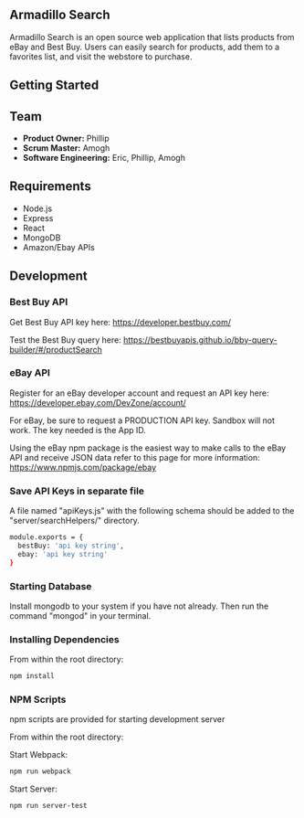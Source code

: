 ## Armadillo Search ##
Armadillo Search is an open source web application that lists products from eBay and Best Buy. Users can easily search for products, add them to a favorites list, and visit the webstore to purchase.


## Getting Started ##

## Team ##
- __Product Owner:__ Phillip
- __Scrum Master:__ Amogh
- __Software Engineering:__ Eric, Phillip, Amogh


## Requirements ##
- Node.js
- Express
- React
- MongoDB
- Amazon/Ebay APIs

## Development

### Best Buy API
   Get Best Buy API key here: https://developer.bestbuy.com/
   
   Test the Best Buy query here: https://bestbuyapis.github.io/bby-query-builder/#/productSearch

### eBay API
   Register for an eBay developer account and request an API key here: https://developer.ebay.com/DevZone/account/
   
   For eBay, be sure to request a PRODUCTION API key. Sandbox will not work. The key needed is the App ID.
   
   Using the eBay npm package is the easiest way to make calls to the eBay API and receive JSON data refer to this page for more information: https://www.npmjs.com/package/ebay

### Save API Keys in separate file
   A file named "apiKeys.js" with the following schema should be added to the "server/searchHelpers/" directory. 

```sh
module.exports = {
  bestBuy: 'api key string',
  ebay: 'api key string'
}
```

### Starting Database 
   Install mongodb to your system if you have not already. Then run the command "mongod" in your terminal.
   
### Installing Dependencies 

From within the root directory:

```sh
npm install
```

### NPM Scripts
npm scripts are provided for starting development server

From within the root directory:

Start Webpack:
```sh
npm run webpack
```

Start Server:
```sh
npm run server-test
```
